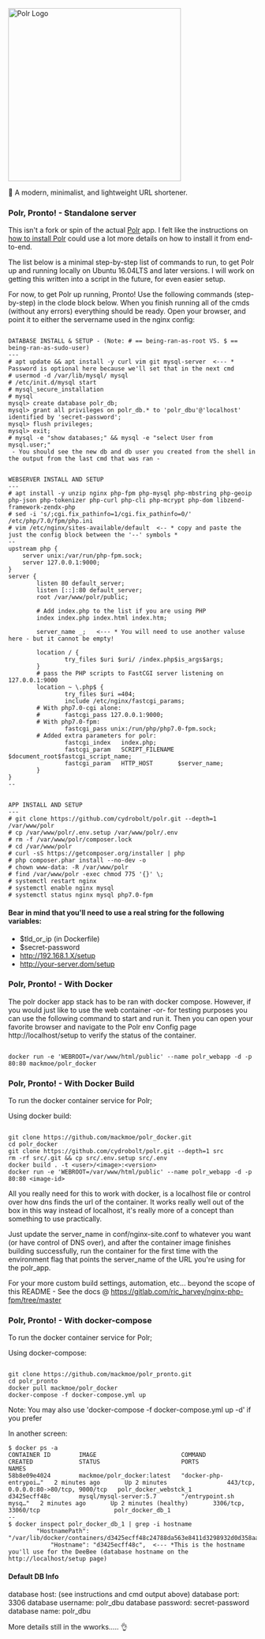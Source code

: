 <img src="https://i.imgur.com/ckI6GTu.png" width="350px" alt="Polr Logo" />


:aerial_tramway: A modern, minimalist, and lightweight URL shortener.



### Polr, Pronto! - Standalone server

This isn't a fork or spin of the actual [Polr](https://github.com/cydrobolt/polr) app. I felt like the instructions on [how to install Polr](http://docs.polrproject.org/en/latest/user-guide/installation/) could use a lot more details on how to install it from end-to-end. 

The list below is a minimal step-by-step list of commands to run, to get Polr up and running locally on Ubuntu 16.04LTS and later versions. I will work on getting this written into a script in the future, for even easier setup.

For now, to get Polr up running, Pronto! Use the following commands (step-by-step) in the clode block below. When you finish running all of the cmds (without any errors) everything should be ready. Open your browser, and point it to either the servername used in the nginx config:


```

DATABASE INSTALL & SETUP - (Note: # == being-ran-as-root VS. $ == being-ran-as-sudo-user)
---
# apt update && apt install -y curl vim git mysql-server  <--- * Password is optional here because we'll set that in the next cmd
# usermod -d /var/lib/mysql/ mysql
# /etc/init.d/mysql start
# mysql_secure_installation
# mysql 
mysql> create database polr_db;
mysql> grant all privileges on polr_db.* to 'polr_dbu'@'localhost' identified by 'secret-password';
mysql> flush privileges;
mysql> exit;
# mysql -e "show databases;" && mysql -e "select User from mysql.user;"
 - You should see the new db and db user you created from the shell in the output from the last cmd that was ran -


WEBSERVER INSTALL AND SETUP
---
# apt install -y unzip nginx php-fpm php-mysql php-mbstring php-geoip php-json php-tokenizer php-curl php-cli php-mcrypt php-dom libzend-framework-zendx-php
# sed -i 's/;cgi.fix_pathinfo=1/cgi.fix_pathinfo=0/' /etc/php/7.0/fpm/php.ini
# vim /etc/nginx/sites-available/default  <-- * copy and paste the just the config block between the '--' symbols *
--
upstream php {
    server unix:/var/run/php-fpm.sock;
    server 127.0.0.1:9000;
}
server {
        listen 80 default_server;
        listen [::]:80 default_server;
        root /var/www/polr/public;
        
        # Add index.php to the list if you are using PHP
        index index.php index.html index.htm;
        
        server_name _;   <--- * You will need to use another valuse here - but it cannot be empty!
        
        location / {
                try_files $uri $uri/ /index.php$is_args$args;
        }
        # pass the PHP scripts to FastCGI server listening on 127.0.0.1:9000
        location ~ \.php$ {
                try_files $uri =404;
                include /etc/nginx/fastcgi_params;
        # With php7.0-cgi alone:
        #       fastcgi_pass 127.0.0.1:9000;
        # With php7.0-fpm:
                fastcgi_pass unix:/run/php/php7.0-fpm.sock;
        # Added extra parameters for polr:
                fastcgi_index   index.php;
                fastcgi_param   SCRIPT_FILENAME $document_root$fastcgi_script_name;
                fastcgi_param   HTTP_HOST       $server_name;
        }
}
--


APP INSTALL AND SETUP
---
# git clone https://github.com/cydrobolt/polr.git --depth=1 /var/www/polr
# cp /var/www/polr/.env.setup /var/www/polr/.env
# rm -f /var/www/polr/composer.lock
# cd /var/www/polr
# curl -sS https://getcomposer.org/installer | php
# php composer.phar install --no-dev -o
# chown www-data: -R /var/www/polr
# find /var/www/polr -exec chmod 775 '{}' \;
# systemctl restart nginx
# systemctl enable nginx mysql
# systemctl status nginx mysql php7.0-fpm

```


#### Bear in mind that you'll need to use a real string for the following variables:
 - $tld_or_ip (in Dockerfile)
 - $secret-password
 - http://192.168.1.X/setup
 - http://your-server.dom/setup


### Polr, Pronto! - With Docker

The polr docker app stack has to be ran with docker compose. However, if you would just like to use the web container -or- for testing purposes you can use the following command to start and run it. Then you can open your favorite browser and navigate to the Polr env Config page http://localhost/setup to verify the status of the container.

```

docker run -e 'WEBROOT=/var/www/html/public' --name polr_webapp -d -p 80:80 mackmoe/polr_docker

```



### Polr, Pronto! - With Docker Build

To run the docker container service for Polr; 

Using docker build:

```

git clone https://github.com/mackmoe/polr_docker.git
cd polr_docker
git clone https://github.com/cydrobolt/polr.git --depth=1 src
rm -rf src/.git && cp src/.env.setup src/.env
docker build . -t <user>/<image>:<version>
docker run -e 'WEBROOT=/var/www/html/public' --name polr_webapp -d -p 80:80 <image-id>

```

All you really need for this to work with docker, is a localhost file or control over how dns finds the url of the container. It works really well out of the box in this way instead of localhost, it's really more of a concept than something to use practically. 

Just update the server_name in conf/nginx-site.conf to whatever you want (or have control of DNS over), and after the container image finishes building successfully, run the container for the first time with the environment flag that points the server_name of the URL you're using for the polr_app. 

For your more custom build settings, automation, etc... beyond the scope of this README - See the docs @ https://gitlab.com/ric_harvey/nginx-php-fpm/tree/master



### Polr, Pronto! - With docker-compose

To run the docker container service for Polr; 

Using docker-compose:

```

git clone https://github.com/mackmoe/polr_pronto.git 
cd polr_pronto
docker pull mackmoe/polr_docker
docker-compose -f docker-compose.yml up

```
Note: You may also use 'docker-compose -f docker-compose.yml up -d' if you prefer


In another screen:

```
$ docker ps -a
CONTAINER ID        IMAGE                        COMMAND                  CREATED             STATUS                       PORTS                                   NAMES
58b8e09e4024        mackmoe/polr_docker:latest   "docker-php-entrypoi…"   2 minutes ago       Up 2 minutes                 443/tcp, 0.0.0.0:80->80/tcp, 9000/tcp   polr_docker_webstck_1
d3425ecff48c        mysql/mysql-server:5.7       "/entrypoint.sh mysq…"   2 minutes ago       Up 2 minutes (healthy)       3306/tcp, 33060/tcp                     polr_docker_db_1
--
$ docker inspect polr_docker_db_1 | grep -i hostname
        "HostnamePath": "/var/lib/docker/containers/d3425ecff48c24788da563e8411d3298932d0d358aa9d839206a64aa13411b6c/hostname",
            "Hostname": "d3425ecff48c",  <--- *This is the hostname you'll use for the DeeBee (database hostname on the http://localhost/setup page)
```

#### Default DB Info

database host: (see instructions and cmd output above)
database port: 3306
database username: polr_dbu
database password: secret-password
database name: polr_dbu

More details still in the wworks..... 👌
